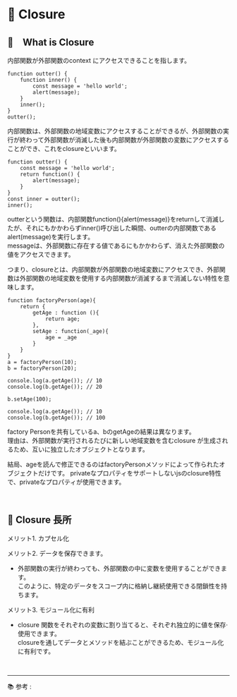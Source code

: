 # 🔑 Closure

## 📌　What is Closure

内部関数が外部関数のcontext にアクセスできることを指します。<br>

```
function outter() {
    function inner() {
        const message = 'hello world';
        alert(message);
    }
    inner();
}
outter();
```

内部関数は、外部関数の地域変数にアクセスすることができるが、外部関数の実行が終わって外部関数が消滅した後も内部関数が外部関数の変数にアクセスすることができ、これをclosureといいます。

```
function outter() {
    const message = 'hello world';
    return function() {        
        alert(message);
    }
}
const inner = outter();
inner();
```

outterという関数は、内部関数function(){alert(message)}をreturnして消滅したが、それにもかかわらずinner()呼び出した瞬間、outterの内部関数であるalert(message)を実行します。<br>
messageは、外部関数に存在する値であるにもかかわらず、消えた外部関数の値をアクセスできます。<br>

つまり、closureとは、内部関数が外部関数の地域変数にアクセスでき、外部関数は外部関数の地域変数を使用する内部関数が消滅するまで消滅しない特性を意味します。

```
function factoryPerson(age){
    return {
        getAge : function (){
            return age;
        },
        setAge : function(_age){
            age = _age
        }
    }
}
a = factoryPerson(10);
b = factoryPerson(20);

console.log(a.getAge()); // 10
console.log(b.getAge()); // 20

b.setAge(100);

console.log(a.getAge()); // 10
console.log(b.getAge()); // 100
```

factory Personを共有しているa、bのgetAgeの結果は異なります。<br>
理由は、外部関数が実行されるたびに新しい地域変数を含むclosure が生成されるため、互いに独立したオブジェクトとなります。<br>

結局、ageを読んで修正できるのはfactoryPersonメソッドによって作られたオブジェクトだけです。
privateなプロパティをサポートしないjsのclosure特性で、privateなプロパティが使用できます。<br>

<br>

## 📌 Closure 長所

メリット1. カプセル化

メリット2. データを保存できます。<br>

- 外部関数の実行が終わっても、外部関数の中に変数を使用することができます。<br>
  このように、特定のデータをスコープ内に格納し継続使用できる閉鎖性を持ちます。

メリット3. モジュール化に有利

- closure 関数をそれぞれの変数に割り当てると、それぞれ独立的に値を保存·使用できます。<br>
  closureを通してデータとメソッドを結ぶことができるため、モジュール化に有利です。

<br>

---

📚 参考 : <br>